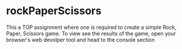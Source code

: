 # rockPaperScissors
This a TOP assignment where one is required to create a simple Rock, Paper, Scissors game. 
To view see the results of the game, open your browser's web devolper tool and head to the console section
